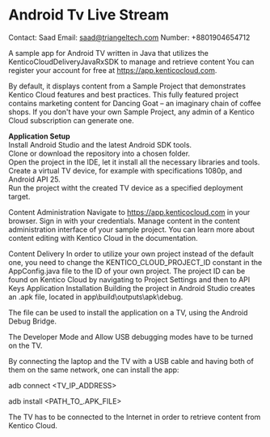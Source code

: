 # Android Tv Live Stream

Contact: Saad
Email: saad@triangeltech.com
Number: +8801904654712

A sample app for Android TV written in Java that utilizes the KenticoCloudDeliveryJavaRxSDK to manage and retrieve content You can register your account for free at https://app.kenticocloud.com.

By default, it displays content from a Sample Project that demonstrates Kentico Cloud features and best practices. This fully featured project contains marketing content for Dancing Goat – an imaginary chain of coffee shops. If you don't have your own Sample Project, any admin of a Kentico Cloud subscription can generate one.

<b>Application Setup</b> <br>
Install Android Studio and the latest Android SDK tools.<br>
Clone or download the repository into a chosen folder.<br>
Open the project in the IDE, let it install all the necessary libraries and tools.<br>
Create a virtual TV device, for example with specifications 1080p, and Android API 25.<br>
Run the project witht the created TV device as a specified deployment target.<br>

Content Administration
Navigate to https://app.kenticocloud.com in your browser.
Sign in with your credentials.
Manage content in the content administration interface of your sample project.
You can learn more about content editing with Kentico Cloud in the documentation.

Content Delivery
In order to utilize your own project instead of the default one, you need to change the KENTICO_CLOUD_PROJECT_ID constant in the AppConfig.java file to the ID of your own project.
The project ID can be found on Kentico Cloud by navigating to Project Settings and then to API Keys
Application Installation
Building the project in Android Studio creates an .apk file, located in app\build\outputs\apk\debug.

The file can be used to install the application on a TV, using the Android Debug Bridge.

The Developer Mode and Allow USB debugging modes have to be turned on the TV.

By connecting the laptop and the TV with a USB cable and having both of them on the same network, one can install the app:

adb connect <TV_IP_ADDRESS>

adb install <PATH_TO_.APK_FILE>

The TV has to be connected to the Internet in order to retrieve content from Kentico Cloud.

